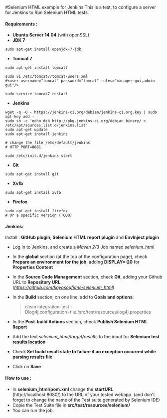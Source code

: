 #Selenium HTML exemple for Jenkins 
 This is a test, to configure a server for Jenkins to Run Selenium HTML tests.
 
#### Requirements :
  - __Ubuntu Server 14.04__
 (with openSSL)
  - __JDK 7__
```
sudo apt-get install openjdk-7-jdk
```
  - __Tomcat 7__
```
sudo apt-get install tomcat7

sudo vi /etc/tomcat7/tomcat-users.xml
#<user username="tomcat" password="tomcat" roles="manager-gui,admin-gui"/>

sudo service tomcat7 restart
```
  - __Jenkins__
```
wget -q -O - https://jenkins-ci.org/debian/jenkins-ci.org.key | sudo apt-key add -
sudo sh -c 'echo deb http://pkg.jenkins-ci.org/debian binary/ > /etc/apt/sources.list.d/jenkins.list'
sudo apt-get update
sudo apt-get install jenkins

# change the file /etc/default/jenkins
# HTTP_PORT=8081

sudo /etc/init.d/jenkins start
```
  - __Git__
```
sudo apt-get install git
```
  - __Xvfb__
```
sudo apt-get install xvfb
```
  - __Firefox__
```
sudo apt-get install firefox
# Or a specific version (TODO)
```
#### Jenkins:
Install : __GitHub plugin__, __Selenium HTML report plugin__ and __EnvInject plugin__

- Log in to Jenkins, and create a *Maven 2/3* Job named *selenium_html*
- In the __global__ section (at the top of the configuration page), check __Prepare an environment for the job__, adding **DISPLAY=:20** for __Properties Content__
- In the __Source Code Management__ section, check __Git__, adding your Github URL to __Repository URL__. *(https://github.com/kayosoufiane/selenium_html)*
- In the __Build__ section, on one line, add to __Goals and options__:

    > clean integration-test -Dlog4j.configuration=file./src/test/resources/log4j.properties
- In the __Post-build Actions__ section, check __Publish Selenium HTML Report__
- Add the text *selenium_html/target/results* to the input for __Selenium test results location__
- Check __Set build result state to failure if an exception occurred while parsing results file__
- Click on __Save__

#### How to use :
- In **selenium_html/pom.xml** change the __startURL__ (http://localhost:8080/) to the URL of your tested webapp. (and don't forget to change the name of the Test suite generated by Selenium IDE)
- Copie the Test Suite file in __src/test/resources/selenium/__
- You can run the job.
